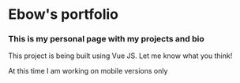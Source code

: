 # Ebow's portfolio

### This is my personal page with my projects and bio

This project is being built using Vue JS. Let me know what you think!

At this time I am working on mobile versions only
